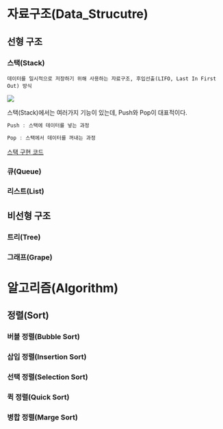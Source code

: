 # 자료구조(Data_Strucutre)

## 선형 구조

### 스택(Stack)

```
데이터를 일시적으로 저장하기 위해 사용하는 자료구조, 후입선출(LIFO, Last In First Out) 방식
```



![](https://www.tutorialspoint.com/data_structures_algorithms/images/stack_representation.jpg)

스택(Stack)에서는 여러가지 기능이 있는데, Push와 Pop이 대표적이다.

``` java
Push : 스택에 데이터를 넣는 과정

Pop : 스택에서 데이터를 꺼내는 과정
```



[스택 구현 코드](<http://github.com/KRMKGOLD>)

### 큐(Queue)



### 리스트(List)



## 비선형 구조

### 트리(Tree)



### 그래프(Grape)



# 알고리즘(Algorithm)

## 정렬(Sort)

### 버블 정렬(Bubble Sort)



### 삽입 정렬(Insertion Sort)



### 선택 정렬(Selection Sort)



### 퀵 정렬(Quick Sort)



### 병합 정렬(Marge Sort)